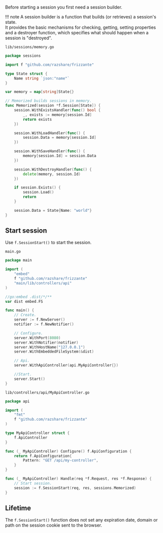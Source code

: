 Before starting a session you first need a session builder.

!!! note
	A session builder is a function that builds (or retrieves) a session's state.<br/>
	It provides the basic mechanisms for checking, getting, setting properties and a destroyer function, which specifies what should happen when a session is "destroyed".

`lib/sessions/memory.go`
```go
package sessions

import f "github.com/razshare/frizzante"

type State struct {
	Name string `json:"name"`
}

var memory = map[string]State{}

// Memorized builds sessions in memory.
func Memorized(session *f.Session[State]) {
	session.WithExistsHandler(func() bool {
		_, exists := memory[session.Id]
		return exists
	})

	session.WithLoadHandler(func() {
		session.Data = memory[session.Id]
	})

	session.WithSaveHandler(func() {
		memory[session.Id] = session.Data
	})

	session.WithDestroyHandler(func() {
		delete(memory, session.Id)
	})

	if session.Exists() {
		session.Load()
		return
	}

	session.Data = State{Name: "world"}
}
```


## Start session

Use `f.SessionStart()` to start the session.


`main.go`
```go
package main

import (
	"embed"
	f "github.com/razshare/frizzante"
	"main/lib/controllers/api"
)

//go:embed .dist/*/**
var dist embed.FS

func main() {
	// Create.
	server := f.NewServer()
	notifier := f.NewNotifier()

	// Configure.
	server.WithPort(8080)
	server.WithNotifier(notifier)
	server.WithHostName("127.0.0.1")
	server.WithEmbeddedFileSystem(&dist)

	// Api.
	server.WithApiController(api.MyApiController{})

	//Start.
	server.Start()
}
```

`lib/controllers/api/MyApiController.go`
```go
package api

import (
	"fmt"
	f "github.com/razshare/frizzante"
)

type MyApiController struct {
	f.ApiController
}

func (_ MyApiController) Configure() f.ApiConfiguration {
	return f.ApiConfiguration{
		Pattern: "GET /api/my-controller",
	}
}

func (_ MyApiController) Handle(req *f.Request, res *f.Response) {
	// Start session.
	session := f.SessionStart(req, res, sessions.Memorized)
}
```

## Lifetime

The `f.SessionStart()` function does not set any expiration date, domain or path on the session cookie sent to the browser.
